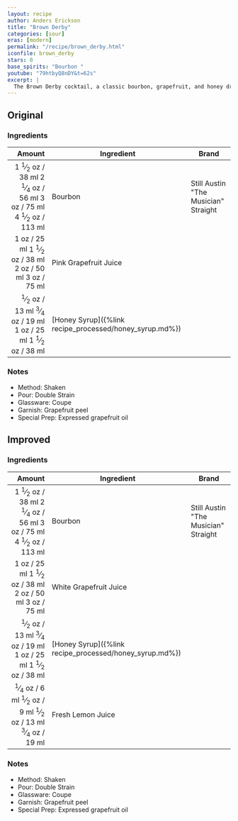 ```yaml
---
layout: recipe
author: Anders Erickson
title: "Brown Derby"
categories: [sour]
eras: [modern]
permalink: "/recipe/brown_derby.html"
iconfile: brown_derby
stars: 0
base_spirits: "Bourbon "
youtube: "79htbyQ8nDY&t=62s"
excerpt: |
  The Brown Derby cocktail, a classic bourbon, grapefruit, and honey drink, was named for the famous Los Angeles diner. It manages at once to be sweet, sour, and entirely delicious.
---
```


<div class="subrecipe" markdown="1">

## Original

### Ingredients

| Amount | Ingredient                                    | Brand                                  |
| -----: | --------------------------------------------- | -------------------------------------- |
| <span class="onex active">1 <sup>1</sup>&frasl;<sub>2</sub> oz  / 38 ml</span> <span class="onehalfx">2 <sup>1</sup>&frasl;<sub>4</sub> oz  / 56 ml</span> <span class="twox">3 oz  / 75 ml</span> <span class="threex">4 <sup>1</sup>&frasl;<sub>2</sub> oz  / 113 ml</span>| Bourbon                                       | Still Austin "The Musician" Straight |
|   <span class="onex active">1 oz  / 25 ml</span> <span class="onehalfx">1 <sup>1</sup>&frasl;<sub>2</sub> oz  / 38 ml</span> <span class="twox">2 oz  / 50 ml</span> <span class="threex">3 oz  / 75 ml</span>| Pink Grapefruit Juice                         |
| <span class="onex active"> <sup>1</sup>&frasl;<sub>2</sub> oz  / 13 ml</span> <span class="onehalfx"> <sup>3</sup>&frasl;<sub>4</sub> oz  / 19 ml</span> <span class="twox">1 oz  / 25 ml</span> <span class="threex">1 <sup>1</sup>&frasl;<sub>2</sub> oz  / 38 ml</span>| [Honey Syrup]({%link recipe_processed/honey_syrup.md%}) |

### Notes

- Method: Shaken
- Pour: Double Strain
- Glassware: Coupe
- Garnish: Grapefruit peel
- Special Prep: Expressed grapefruit oil

</div>
<div class="subrecipe" markdown="1">

## Improved

### Ingredients

|  Amount | Ingredient                                    | Brand                                  |
| ------: | --------------------------------------------- | -------------------------------------- |
|  <span class="onex active">1 <sup>1</sup>&frasl;<sub>2</sub> oz  / 38 ml</span> <span class="onehalfx">2 <sup>1</sup>&frasl;<sub>4</sub> oz  / 56 ml</span> <span class="twox">3 oz  / 75 ml</span> <span class="threex">4 <sup>1</sup>&frasl;<sub>2</sub> oz  / 113 ml</span>| Bourbon                                       | Still Austin "The Musician" Straight |
|    <span class="onex active">1 oz  / 25 ml</span> <span class="onehalfx">1 <sup>1</sup>&frasl;<sub>2</sub> oz  / 38 ml</span> <span class="twox">2 oz  / 50 ml</span> <span class="threex">3 oz  / 75 ml</span>| White Grapefruit Juice                        |
|  <span class="onex active"> <sup>1</sup>&frasl;<sub>2</sub> oz  / 13 ml</span> <span class="onehalfx"> <sup>3</sup>&frasl;<sub>4</sub> oz  / 19 ml</span> <span class="twox">1 oz  / 25 ml</span> <span class="threex">1 <sup>1</sup>&frasl;<sub>2</sub> oz  / 38 ml</span>| [Honey Syrup]({%link recipe_processed/honey_syrup.md%}) |
| <span class="onex active"> <sup>1</sup>&frasl;<sub>4</sub> oz  / 6 ml</span> <span class="onehalfx"> <sup>1</sup>&frasl;<sub>2</sub> oz  / 9 ml</span> <span class="twox"> <sup>1</sup>&frasl;<sub>2</sub> oz  / 13 ml</span> <span class="threex"> <sup>3</sup>&frasl;<sub>4</sub> oz  / 19 ml</span>| Fresh Lemon Juice                             |

### Notes

- Method: Shaken
- Pour: Double Strain
- Glassware: Coupe
- Garnish: Grapefruit peel
- Special Prep: Expressed grapefruit oil

</div>

    
<script type="application/ld+json">
{
  "@context": "https://schema.org",
  "@type": "Recipe",
  "author": "{{ page.author }}",
  "description": "{{ page.excerpt }}",
  "image": "{% for ingredient in site.data[page.iconfile].images.ingredient limit: 1 %}{{ ingredient.url }}{% endfor %}",
  "recipeIngredient": [
    "1.5 oz Bourbon                                      ",
  " 1.5 oz Bourbon                                      ",
],
  "name": "{{ page.title }}",
  "recipeInstructions": "
- Method: Shaken
- Pour: Double Strain
- Glassware: Coupe
- Garnish: Grapefruit peel
- Special Prep: Expressed grapefruit oil

</div>
<div class="subrecipe" markdown="1">

## Improved

### Ingredients

|  Amount | Ingredient                                    | Brand                                  |
| ------: | --------------------------------------------- | -------------------------------------- |
|  1.5 oz | Bourbon                                       | Still Austin "The Musician" Straight |
|    1 oz | White Grapefruit Juice                        |
|  0.5 oz | [Honey Syrup]({%link recipe_processed/honey_syrup.md%}) |
| 0.25 oz | Fresh Lemon Juice                             |

### Notes

- Method: Shaken
- Pour: Double Strain
- Glassware: Coupe
- Garnish: Grapefruit peel
- Special Prep: Expressed grapefruit oil

</div>
",
  "recipeYield": "1 cocktail",
}
</script>

    
